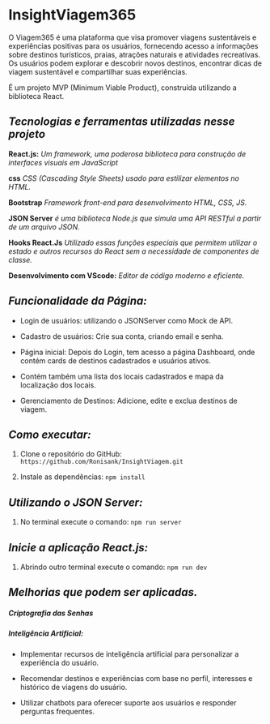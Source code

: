 <h1>InsightViagem365</h1>

<p>O Viagem365 é uma plataforma que visa promover viagens sustentáveis e experiências positivas para os usuários,
fornecendo acesso a informações sobre destinos turísticos, praias, atrações naturais e atividades recreativas.
Os usuários podem explorar e descobrir novos destinos, encontrar dicas de viagem sustentável e compartilhar suas experiências.</p>
<p>É um projeto MVP (Minimum Viable Product), construída utilizando a biblioteca React.</p>

## _*Tecnologias e ferramentas utilizadas nesse projeto*_

**React.js:** *Um framework, uma poderosa biblioteca para construção de interfaces visuais em JavaScript*

**css** *CSS (Cascading Style Sheets) usado para estilizar elementos no HTML.*

**Bootstrap** *Framework front-end para desenvolvimento HTML, CSS, JS.*

**JSON Server** *é uma biblioteca Node.js que simula uma API RESTful a partir de um arquivo JSON.*

**Hooks React.Js** *Utilizado essas funções especiais que permitem utilizar o estado e outros recursos do React sem a necessidade de componentes de classe.*

**Desenvolvimento com VScode:** *Editor de código moderno e eficiente.*

## _*Funcionalidade da Página:*_

* Login de usuários: utilizando o JSONServer como Mock de API.
   
* Cadastro de usuários: Crie sua conta, criando email e senha.

* Página inicial: Depois do Login, tem acesso a página Dashboard, onde contém cards de destinos cadastrados e usuários ativos.
* Contém também uma lista dos locais cadastrados e mapa da localização dos locais.

* Gerenciamento de Destinos: Adicione, edite e exclua destinos de viagem.

## _*Como executar:*_

1. Clone o repositório do GitHub:  ```https://github.com/Ronisank/InsightViagem.git``` 

2. Instale as dependências: ```npm install```

## _*Utilizando o JSON Server:*_

1. No terminal execute o comando:   ```npm run server```
   
## _*Inicie a aplicação React.js:*_

1. Abrindo outro terminal execute o comando: ```npm run dev```

## _*Melhorias que podem ser aplicadas.*_

##### *Criptografia das Senhas*

##### *Inteligência Artificial:*

* Implementar recursos de inteligência artificial para personalizar a experiência do usuário.
  
* Recomendar destinos e experiências com base no perfil, interesses e histórico de viagens do usuário.

* Utilizar chatbots para oferecer suporte aos usuários e responder perguntas frequentes.
